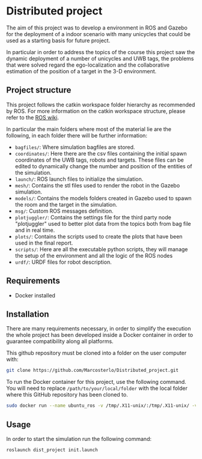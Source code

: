 # Distributed project

The aim of this project was to develop a environment in ROS and Gazebo for the deployment of a indoor scenario with many unicycles that could be used as a starting basis for future project.

In particular in order to address the topics of the course this project saw the dynamic deployment of a number of unicycles and UWB tags, the problems that were solved regard the ego-localization and the collaborative estimation of the position of a target in the 3-D environment.

## Project structure

This project follows the catkin workspace folder hierarchy as recommended by ROS. For more information on the catkin workspace structure, please refer to the [ROS wiki](http://wiki.ros.org/catkin/workspaces).

In particular the main folders where most of the material lie are the following, in each folder there will be further information:

- `bagfiles/`: Where simulation bagfiles are stored.
- `coordinates/`: Here there are the csv files containing the initial spawn coordinates of the UWB tags, robots and targets. These files can be edited to dynamically change the number and position of the entities of the simulation.
- `launch/`: ROS launch files to initialize the simulation.
- `mesh/`: Contains the stl files used to render the robot in the Gazebo simulation.
- `models/`: Contains the models folders created in Gazebo used to spawn the room and the target in the simulation.
- `msg/`: Custom ROS messages definition.
- `plotjuggler/`: Contains the settings file for the third party node "plotjuggler" used to better plot data from the topics both from bag file and in real time.
- `plots/`: Contains the scripts used to create the plots that have been used in the final report.
- `scripts/`: Here are all the executable python scripts, they will manage the setup of the environment and all the logic of the ROS nodes
- `urdf/`: URDF files for robot description. 


## Requirements

- Docker installed

## Installation 
There are many requirements necessary, in order to simplify the execution the whole project has been developed inside a Docker container in order to guarantee compatibility along all platforms. 

This github repository must be cloned into a folder on the user computer with:
```sh
git clone https://github.com/Marcosterlo/Distributed_project.git
```


To run the Docker container for this project, use the following command. You will need to replace `/path/to/your/local/folder` with the local folder where this GitHub repository has been cloned to.

```sh
sudo docker run --name ubuntu_ros -v /tmp/.X11-unix/:/tmp/.X11-unix/ -v /path/to/your/local/folder:/home/marco/shared --env="DISPLAY=$DISPLAY" --privileged --shm-size 2g --rm -i -t --user=marco --workdir=/home/marco marcosterlo/ubuntu:ros bash
```

## Usage

In order to start the simulation run the following command:

```sh
roslaunch dist_project init.launch
```

